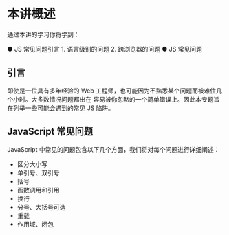 # 本讲概述
通过本讲的学习你将学到：

●  JS 常见问题引言
    1. 语言级别的问题
    2. 跨浏览器的问题
●  JS 常见问题

## 引言
即使是一位具有多年经验的 Web 工程师，也可能因为不熟悉某个问题而被难住几个小时。大多数情况问题都出在
容易被你忽略的一个简单错误上。因此本专题旨在列举一些可能会遇到的常见 JS 陷阱。

## JavaScript 常见问题
JavaScript 中常见的问题包含以下几个方面，我们将对每个问题进行详细阐述：

* 区分大小写
* 单引号、双引号
* 括号
* 函数调用和引用
* 换行
* 分号、大括号可选
* 重载
* 作用域、闭包

